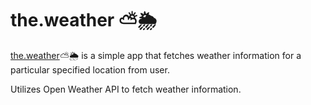 # the.weather ⛅️🌦
[the.weather](https://theweather-gcm6dt40e.now.sh/)⛅️🌦 is a simple app that fetches weather information for a particular specified location from user.

Utilizes Open Weather API to fetch weather information.

